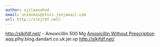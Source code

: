 ```yaml
---
author: ojitaaxahud
email: unidokas@otnis.jonjamail.com
url: http://slkjfdf.net/
---
```


http://slkjfdf.net/ - Amoxicillin 500 Mg <a href="http://slkjfdf.net/">Amoxicillin Without Prescription</a> aqq.plhy.blog.dandart.co.uk.jer.vp http://slkjfdf.net/